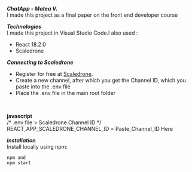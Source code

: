 <b> <i> ChatApp - Matea V. </i> </b> <br>
I made this project as a final paper on the front end developer course

<b> <i>Technologies </i></b> <br>
I made this project in Visual Studio Code.I also used :
- React 18.2.0
- Scaledrone

<b> <i> Connecting to Scaledrone </i></b>

- Register for free at [Scaledrone](https://www.scaledrone.com).
- Create a new channel, after which you get the Channel ID, which you paste into the .env file
- Place the .env file in the main root folder
<br>

<b>javascript </b>
<br>
/* .env file > Scaledrone Channel ID */
REACT_APP_SCALEDRONE_CHANNEL_ID = Paste_Channel_ID Here 
<br>

<b><i> Installation </i></b>
<br>
Install locally using npm:
```
npm and
npm start
```
